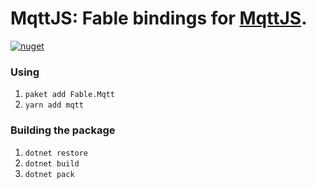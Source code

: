 MqttJS: Fable bindings for [MqttJS](https://github.com/mqttjs/MQTT.js).
=======
[![nuget](https://badge.fury.io/nu/Fable.Mqtt.svg)](https://badge.fury.io/nu/Fable.Mqtt)



### Using
1. `paket add Fable.Mqtt`
2. `yarn add mqtt`

### Building the package
1. `dotnet restore`
2. `dotnet build`
3. `dotnet pack`
